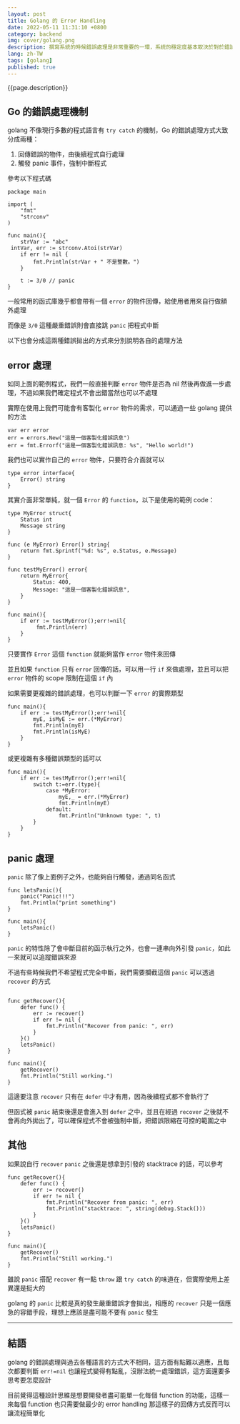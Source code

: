 ```yaml
---
layout: post
title: Golang 的 Error Handling
date: 2022-05-11 11:31:10 +0800
category: backend
img: cover/golang.png
description: 撰寫系統的時候錯誤處理是非常重要的一環，系統的穩定度基本取決於對於錯誤處理是否全面，好的錯誤處理也可以產生適當的錯誤訊息，讓 Debug 更加容易，golang 在錯誤處理這方面跟其他語言的設計有些不同，特別來介紹一下
lang: zh-TW
tags: [golang]
published: true
---
```


{{page.description}}

## Go 的錯誤處理機制

golang 不像現行多數的程式語言有 `try catch` 的機制，Go 的錯誤處理方式大致分成兩種：

1. 回傳錯誤的物件，由後續程式自行處理
2. 觸發 panic 事件，強制中斷程式

參考以下程式碼

```golang
package main

import (
    "fmt"
    "strconv"
)

func main(){
    strVar := "abc"
 intVar, err := strconv.Atoi(strVar)
    if err != nil {
        fmt.Println(strVar + " 不是整數。")
    }

    t := 3/0 // panic
}
```

一般常用的函式庫幾乎都會帶有一個 `error` 的物件回傳，給使用者用來自行做額外處理

而像是 `3/0` 這種嚴重錯誤則會直接跳 `panic` 把程式中斷

以下也會分成這兩種錯誤拋出的方式來分別說明各自的處理方法

## error 處理

如同上面的範例程式，我們一般直接判斷 `error` 物件是否為 nil 然後再做進一步處理，不過如果我們確定程式不會出錯當然也可以不處理

實際在使用上我們可能會有客製化 `error` 物件的需求，可以通過一些 golang 提供的方法

```golang
var err error
err = errors.New("這是一個客製化錯誤訊息")
err = fmt.Errorf("這是一個客製化錯誤訊息: %s", "Hello world!")
```

我們也可以實作自己的 `error` 物件，只要符合介面就可以

```golang
type error interface{
    Error() string
}
```

其實介面非常單純，就一個 `Error` 的 `function`，以下是使用的範例 code：

```golang
type MyError struct{
    Status int
    Message string
}

func (e MyError) Error() string{
    return fmt.Sprintf("%d: %s", e.Status, e.Message)
}

func testMyError() error{
    return MyError{
        Status: 400,
        Message: "這是一個客製化錯誤訊息",
    }
}

func main(){
    if err := testMyError();err!=nil{
         fmt.Println(err)
    }
}
```

只要實作 `Error` 這個 `function` 就能夠當作 `error` 物件來回傳

並且如果 `function` 只有 `error` 回傳的話，可以用一行 `if` 來做處理，並且可以把 `error` 物件的 scope 限制在這個 `if` 內

如果需要更複雜的錯誤處理，也可以判斷一下 `error` 的實際類型

```golang
func main(){
    if err := testMyError();err!=nil{
        myE, isMyE := err.(*MyError)
        fmt.Println(myE)
        fmt.Println(isMyE)
    }
}
```

或更複雜有多種錯誤類型的話可以

```golang
func main(){
    if err := testMyError();err!=nil{
        switch t:=err.(type){
            case *MyError:
                myE,_ = err.(*MyError)
                fmt.Println(myE)
            default:
                fmt.Println("Unknown type: ", t)
        }
    }
}
```

## panic 處理

`panic` 除了像上面例子之外，也能夠自行觸發，通過同名函式

```golang
func letsPanic(){
    panic("Panic!!!")
    fmt.Println("print something")
}

func main(){
    letsPanic()
}
```

`panic` 的特性除了會中斷目前的函示執行之外，也會一連串向外引發 `panic`，如此一來就可以追蹤錯誤來源

不過有些時候我們不希望程式完全中斷，我們需要攔截這個 `panic` 可以透過 `recover` 的方式

```golang

func getRecover(){
    defer func() {
        err := recover()
        if err != nil {
            fmt.Println("Recover from panic: ", err)
        }
    }()
    letsPanic()
}

func main(){
    getRecover()
    fmt.Println("Still working.")
}
```

這邊要注意 `recover` 只有在 `defer` 中才有用，因為後續程式都不會執行了

但函式被 `panic` 結束後還是會進入到 `defer` 之中，並且在經過 `recover` 之後就不會再向外拋出了，可以確保程式不會被強制中斷，把錯誤限縮在可控的範圍之中

## 其他

如果說自行 `recover` `panic` 之後還是想拿到引發的 stacktrace 的話，可以參考

```golang
func getRecover(){
    defer func() {
        err := recover()
        if err != nil {
            fmt.Println("Recover from panic: ", err)
            fmt.Println("stacktrace: ", string(debug.Stack()))
        }
    }()
    letsPanic()
}

func main(){
    getRecover()
    fmt.Println("Still working.")
}
```

雖說 `panic` 搭配 `recover` 有一點 `throw` 跟 `try catch` 的味道在，但實際使用上差異還是挺大的

golang 的 `panic` 比較是真的發生嚴重錯誤才會拋出，相應的 `recover` 只是一個應急的容錯手段，理想上應該是盡可能不要有 `panic` 發生

---

## 結語

golang 的錯誤處理與過去各種語言的方式大不相同，這方面有點難以適應，且每次都要判斷 `err!=nil` 也讓程式變得有點亂，沒辦法統一處理錯誤，這方面還要多思考要怎麼設計

目前覺得這種設計思維是想要開發者盡可能單一化每個 function 的功能，這樣一來每個 function 也只需要做最少的 error handling 那這樣子的回傳方式反而可以讓流程簡單化
